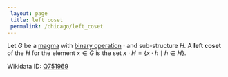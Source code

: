 ```yaml
---
 layout: page
 title: left coset
 permalink: /chicago/left_coset
---
```

Let $G$ be a [magma](https://mathgloss.github.io/MathGloss/magma) with [binary operation](https://mathgloss.github.io/MathGloss/binary_operation) $\cdot$ and sub-structure $H$. A **left coset** of the $H$ for the element $x\in G$ is the set $x\cdot H = \{x\cdot h\mid h \in H\}$.

Wikidata ID: [Q751969](https://www.wikidata.org/wiki/Q751969)